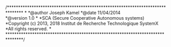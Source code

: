 
/*******************************************************************************
*
*@author  Joseph Kamel
*@date    11/04/2014  
*@version 1.0 
*
*SCA (Secure Cooperative Autonomous systems)
*Copyright (c) 2013, 2018 Institut de Recherche Technologique SystemX
*All rights reserved.
*
*******************************************************************************/
